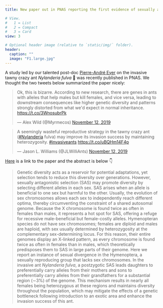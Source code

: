 ```yaml
---
title: New paper out in PNAS reporting the first evidence of sexually antagonistic selection in Hymenoptera

# View.
#   1 = List
#   2 = Compact
#   3 = Card
view: 3

# Optional header image (relative to `static/img/` folder).
header:
  caption: ""
  image: "F1.large.jpg"
---
```

A study led by our talented post-doc [Pierre-André Eyer](https://vargolab.netlify.com/authors/pierre/) on the invasive tawny crazy ant *Nylanderia fulva* :ant: was recently published in PNAS. We thought the two tweets below summarized the paper nicely:

<blockquote class="twitter-tweet" data-lang="en"><p lang="en" dir="ltr">Ok, this is bizarre. According to new research, there are genes in ants with alleles that help males but kill females, and vice versa, leading to downstream consequences like higher genetic diversity and patterns strongly distorted from what we&#39;d expect in normal inheritance. <a href="https://t.co/3WnosubrPk">https://t.co/3WnosubrPk</a></p>&mdash; Alex Wild (@Myrmecos) <a href="https://twitter.com/Myrmecos/status/1194331025171767296?ref_src=twsrc%5Etfw">November 12, 2019</a></blockquote>
<script async src="https://platform.twitter.com/widgets.js" charset="utf-8"></script>

<blockquote class="twitter-tweet" data-lang="en"><p lang="en" dir="ltr">A seemingly wasteful reproductive strategy in the tawny crazy ant (<a href="https://twitter.com/hashtag/Nylanderia?src=hash&amp;ref_src=twsrc%5Etfw">#Nylanderia</a> fulva) may improve its invasion success by maintaining heterozygosity. <a href="https://twitter.com/hashtag/invasiveants?src=hash&amp;ref_src=twsrc%5Etfw">#invasiveants</a> <a href="https://t.co/uBQHm14F4p">https://t.co/uBQHm14F4p</a></p>&mdash; Jason L. Williams (@JLWilliAnts) <a href="https://twitter.com/JLWilliAnts/status/1194326624772055041?ref_src=twsrc%5Etfw">November 12, 2019</a></blockquote>
<script async src="https://platform.twitter.com/widgets.js" charset="utf-8"></script>

[Here](https://www.pnas.org/content/early/2019/11/11/1906568116) is a link to the paper and the abstract is below :point_down:

> Genetic diversity acts as a reservoir for potential adaptations, yet selection tends to reduce this diversity over generations. However, sexually antagonistic selection (SAS) may promote diversity by selecting different alleles in each sex. SAS arises when an allele is beneficial to one sex but harmful to the other. Usually, the evolution of sex chromosomes allows each sex to independently reach different optima, thereby circumventing the constraint of a shared autosomal genome. Because the X chromosome is found twice as often in females than males, it represents a hot spot for SAS, offering a refuge for recessive male-beneficial but female-costly alleles. Hymenopteran species do not have sex chromosomes; females are diploid and males are haploid, with sex usually determined by heterozygosity at the complementary sex-determining locus. For this reason, their entire genomes display an X-linked pattern, as every chromosome is found twice as often in females than in males, which theoretically predisposes them to SAS in large parts of their genome. Here we report an instance of sexual divergence in the Hymenoptera, a sexually reproducing group that lacks sex chromosomes. In the invasive ant *Nylanderia fulva*, a postzygotic SAS leads daughters to preferentially carry alleles from their mothers and sons to preferentially carry alleles from their grandfathers for a substantial region (∼3%) of the genome. This mechanism results in nearly all females being heterozygous at these regions and maintains diversity throughout the population, which may mitigate the effects of a genetic bottleneck following introduction to an exotic area and enhance the invasion success of this ant.
